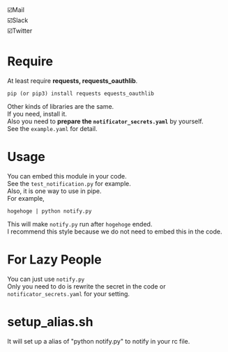 ☑️Mail  
☑️Slack  
☑️Twitter  

# Require  
At least require **requests, requests_oauthlib**.  
```
pip (or pip3) install requests equests_oauthlib
```  
Other kinds of libraries are the same.  
If you need, install it.  
Also you need to **prepare the `notificator_secrets.yaml`** by yourself.  
See the `example.yaml` for detail.

# Usage  
You can embed this module in your code.  
See the `test_notification.py` for example.  
Also, it is one way to use in pipe.  
For example,  
```
hogehoge | python notify.py
```  
This will make `notify.py` run after `hogehoge` ended.  
I recommend this style because we do not need to embed this in the code.  

# For Lazy People
You can just use `notify.py`  
Only you need to do is rewrite the secret in the code or `notificator_secrets.yaml` for your setting.  

# setup_alias.sh
It will set up a alias of "python notify.py" to notify in your rc file.